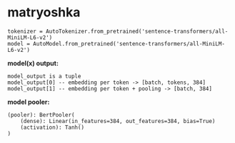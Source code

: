 # matryoshka

```
tokenizer = AutoTokenizer.from_pretrained('sentence-transformers/all-MiniLM-L6-v2')
model = AutoModel.from_pretrained('sentence-transformers/all-MiniLM-L6-v2')
```

**model(x) output:**
```
model_output is a tuple
model_output[0] -- embedding per token -> [batch, tokens, 384]
model_output[1] -- embedding per token + pooling -> [batch, 384]
```

**model pooler:**
```
(pooler): BertPooler(
    (dense): Linear(in_features=384, out_features=384, bias=True)
    (activation): Tanh()
)
```

